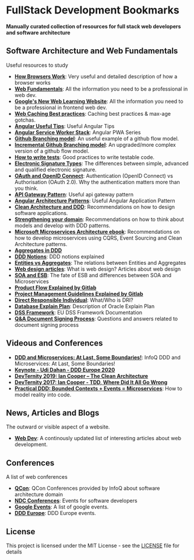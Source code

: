 # FullStack Development Bookmarks

**Manually curated collection of resources for full stack web developers and software architecture**

## Software Architecture and Web Fundamentals

Useful resources to study

+ **[How Browsers Work](https://www.html5rocks.com/en/tutorials/internals/howbrowserswork/)**: Very useful and detailed description of how a browser works
+ **[Web Fundamentals](https://developers.google.com/web/fundamentals)**: All the information you need to be a professional in web dev.
+ **[Google's New Web Learning Website](https://web.dev/learn/)**: All the information you need to be a professional in frontend web dev.
+ **[Web Caching Best practices](https://jakearchibald.com/2016/caching-best-practices/)**: Caching best practices & max-age gotchas.
+ **[Angular Useful Tips](https://blog.strongbrew.io/)**: Useful Angular Tips
+ **[Angular Service Worker Stack](https://blog.angular-university.io/service-workers/)**: Angular PWA Series
+ **[Github Branching model](https://nvie.com/posts/a-successful-git-branching-model/)**: An useful example of a github flow model.
+ **[Incremental Github Branching model](https://blog.logrocket.com/the-git-workflow-you-need-how-to-deal-with-multiple-teams-in-a-single-repository-faf5bb17a6e4/)**: An upgraded/more complex version of a github flow model.
+ **[How to write tests](http://misko.hevery.com/code-reviewers-guide/)**: Good practices to write testable code.
+ **[Electronic Signature Types](https://blog.signaturit.com/en/simple-e-signature-vs-advanced-e-signature-main-aspects-european-regulation)**: The differences between simple, advanced and qualified electronic signature.
+ **[OAuth and OpenID Connect](https://oauth.net/articles/authentication/)**: Authentication (OpenID Connect) vs Authorisation (OAuth 2.0). Why the authentication matters more than you think. 
+ **[API Gateway Pattern](https://docs.microsoft.com/en-us/dotnet/architecture/microservices/architect-microservice-container-applications/direct-client-to-microservice-communication-versus-the-api-gateway-pattern)**: Useful api gateway pattern
+ **[Angular Architecture Patterns](https://netmedia.io/dev/angular-architecture-patterns-high-level-project-architecture_5589)**: Useful Angular Application Pattern
+ **[Clean Architecture and DDD](https://github.com/Sairyss/domain-driven-hexagon)**: Recommendations on how to design software applications.
+ **[Strengthening your domain](https://lostechies.com/jimmybogard/2010/02/04/strengthening-your-domain-a-primer/)**: Recommendations on how to think about models and develop with DDD patterns.
+ **[Microsoft Microservices Architecture ebook](https://dotnet.microsoft.com/download/e-book/microservices-architecture/pdf)**: Recommendations on how to develop microservices using CQRS, Event Sourcing and Clean Architecture patterns.
+ **[Aggregates in DDD](https://gedgei.wordpress.com/2016/06/10/does-ddd-promote-large-aggregates/)**
+ **[DDD Notions](https://blog.sapiensworks.com/tags.html)**: DDD notions explained 
+ **[Entities vs Aggregates](https://lostechies.com/jimmybogard/2008/05/21/entities-value-objects-aggregates-and-roots/)**: The relations between Entities and Aggregates
+ **[Web design articles](https://xd.adobe.com/ideas/principles/web-design/)**: What is web design? Articles about web design
+ **[SOA and ESB](https://developer.ibm.com/articles/cl-lightweight-integration-1/)**: The fate of ESB and differences between SOA and Microservices
+ **[Product Flow Explained by Gitlab](https://about.gitlab.com/handbook/product-development-flow/)**
+ **[Project Management Guidelines Explained by Gitlab](https://about.gitlab.com/handbook/marketing/project-management-guidelines/)**
+ **[Direct Responsible Individual](https://about.gitlab.com/handbook/people-group/directly-responsible-individuals/)**: What/Who is DRI?
+ **[Database Explain Plan](https://oracle.readthedocs.io/en/latest/sql/plans/explain-plan.html)**: Description of Oracle Explain Plan
+ **[DSS Framework](https://ec.europa.eu/digital-building-blocks/DSS/webapp-demo/doc/dss-documentation.html#_integration_instructions)**: EU DSS Framework Documentation
+ **[Q&A Document Signing Process](https://ec.europa.eu/digital-building-blocks/wikis/display/ESIGKB/Troubleshooting+articles)**: Questions and answers related to document signing process


## Videous and Conferences
+ **[DDD and Microservices: At Last, Some Boundaries!](https://www.youtube.com/watch?v=sFCgXH7DwxM&t=2266s)**: InfoQ DDD and Microservices: At Last, Some Boundaries!
+ **[Keynote - Udi Dahan - DDD Europe 2020](https://www.youtube.com/watch?v=-iuMjjKQnhg&t=3281s)**
+ **[DevTernity 2019: Ian Cooper – The Clean Architecture](https://www.youtube.com/watch?v=SxJPQ5qXisw)**
+ **[DevTernity 2017: Ian Cooper - TDD, Where Did It All Go Wrong](https://www.youtube.com/watch?v=EZ05e7EMOLM)**
+ **[Practical DDD: Bounded Contexts + Events = Microservices](https://www.youtube.com/watch?v=Ab5-ebHja3o)**: How to model reality into code.

## News, Articles and Blogs

The outward or visible aspect of a website.

+ **[Web Dev](https://web.dev/blog/)**: A continously updated list of interesting articles about web development.

## Conferences

A list of web conferences

+ **[QCon](https://qconferences.com/)**: QCon Conferences provided by InfoQ about software architecture domain
+ **[NDC Conferences](https://ndcconferences.com/)**: Events for software developers
+ **[Google Events](https://developers.google.com/events)**: A list of google events.
+ **[DDD Europe](https://dddeurope.com/)**: DDD Europe events.


## License

This project is licensed under the MIT License - see the [LICENSE](LICENSE) file for details
